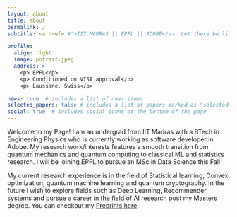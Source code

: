 ```yaml
---
layout: about
title: about
permalink: /
subtitle: <a href='#'>IIT MADRAS || EPFL || ADOBE</a>. Let there be lite.

profile:
  align: right
  image: potrait.jpeg
  address: >
    <p> EPFL</p>
    <p> Conditioned on VISA approval</p>
    <p> Laussane, Swiss</p>

news: true  # includes a list of news items
selected_papers: false # includes a list of papers marked as "selected={true}"
social: true  # includes social icons at the bottom of the page
---
```


Welcome to my Page! I am an undergrad from IIT Madras with a BTech in Engineering Physics who is currently working as software developer in Adobe. My research work/interests features a smooth transition from quantum mechanics and quantum computing to classical ML and statistics research. I will be joining EPFL to pursue an MSc in Data Science this Fall

My current research experience is in the field of Statistical learning, Convex optimization, quantum machine learning and quantum cryptography. In the future i wish to explore fields such as Deep Learning, Recommender systems and pursue a career in the field of AI research post my Masters degree. You can checkout my [Preprints here](https://arvind6599.github.io/publications/).